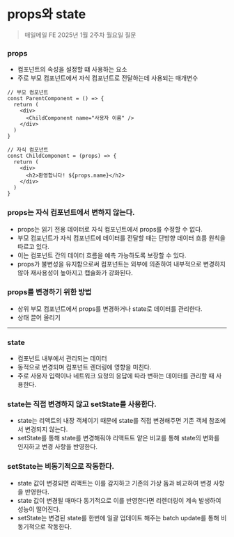 # props와 state

> 매일메일 FE 2025년 1월 2주차 월요일 질문

### props

- 컴포넌트의 속성을 설정할 떄 사용하는 요소
- 주로 부모 컴포넌트에서 자식 컴포넌트로 전달하는데 사용되는 매개변수

```
// 부모 컴포넌트
const ParentComponent = () => {
  return (
    <div>
      <ChildComponent name="사용자 이름" />
    </div>
  )
}

// 자식 컴포넌트
const ChildComponent = (props) => {
  return (
    <div>
      <h2>환영합니다! ${props.name}</h2>
    </div>
  )
}
```

### props는 자식 컴포넌트에서 변하지 않는다.

- props는 읽기 전용 데이터로 자식 컴포넌트에서 props를 수정할 수 없다.
- 부모 컴포넌트가 자식 컴포넌트에 데이터를 전달할 때는 단방향 데이터 흐름 원칙을 따르고 있다.
- 이는 컴포넌트 간의 데이터 흐름을 예측 가능하도록 보장할 수 있다.
- props가 불변성을 유지함으로써 컴포넌트는 외부에 의존하여 내부적으로 변경하지 않아 재사용성이 높아지고 캡슐화가 강화된다.

### props를 변경하기 위한 방법

- 상위 부모 컴포넌트에서 props를 변경하거나 state로 데이터를 관리한다.
- 상태 끌어 올리기

---

### state

- 컴포넌트 내부에서 관리되는 데이터
- 동적으로 변경되며 컴포넌트 렌더링에 영향을 미친다.
- 주로 사용자 입력이나 네트워크 요청의 응답에 따라 변하는 데이터를 관리할 때 사용한다.

### state는 직접 변경하지 않고 setState를 사용한다.

- state는 리액트의 내장 객체이기 때문에 state를 직접 변경해주면 기존 객체 참조에서 변경되지 않는다.
- setState를 통해 state를 변경해줘야 리액트트 얕은 비교를 통해 state의 변화를 인지하고 변경 사항을 반영한다.

### setState는 비동기적으로 작동한다.

- state 값이 변경되면 리액트는 이를 감지하고 기존의 가상 돔과 비교하여 변경 사항을 반영한다.
- state 값이 변경될 때마다 동기적으로 이를 반영한다면 리렌더링이 계속 발생하여 성능이 떨어진다.
- setState는 변경된 state를 한번에 일괄 업데이트 해주는 batch update를 통해 비동기적으로 작동한다.

